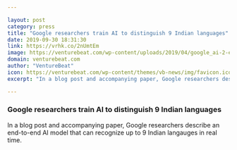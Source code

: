 ```yaml
---

layout: post
category: press
title: "Google researchers train AI to distinguish 9 Indian languages"
date: 2019-09-30 18:31:30
link: https://vrhk.co/2nUmtEm
image: https://venturebeat.com/wp-content/uploads/2019/04/google_ai-2-e1560977516208.jpg?w=1200&strip=all
domain: venturebeat.com
author: "VentureBeat"
icon: https://venturebeat.com/wp-content/themes/vb-news/img/favicon.ico
excerpt: "In a blog post and accompanying paper, Google researchers describe an end-to-end AI model that can recognize up to 9 Indian langauges in real time."

---
```


### Google researchers train AI to distinguish 9 Indian languages

In a blog post and accompanying paper, Google researchers describe an end-to-end AI model that can recognize up to 9 Indian langauges in real time.